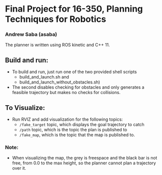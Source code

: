 # Final Project for 16-350, Planning Techniques for Robotics
### Andrew Saba (asaba)

The planner is written using ROS kinetic and C++ 11.

## Build and run:
- To build and run, just run one of the two provided shell scripts
  - build_and_launch.sh and 
  - build_and_launch_without_obstacles.sh)
- The second disables checking for obstacles and only generates a feasible trajectory but makes no checks for collisions.

## To Visualize:
- Run RVIZ and add visualization for the following topics: 
  - `/fake_target` topic, which displays the goal trajectory to catch
  - `/path` topic, which is the topic the plan is published to
  - `/fake_map`, which is the topic that the map is published to.

### Note: 
- When visualizing the map, the grey is freespace and the black bar is not free, from 0.0 to the max height, so the planner cannot plan a trajectory over it.
